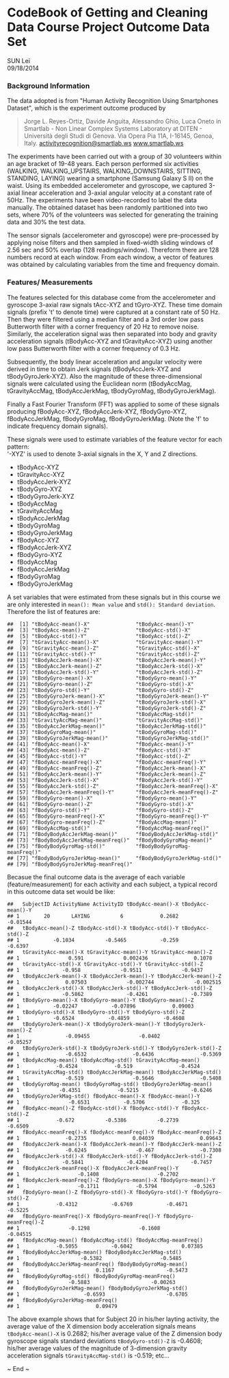 # CodeBook of Getting and Cleaning Data Course Project Outcome Data Set 
SUN Lei  
09/18/2014  

### Background Information

The data adopted is from "Human Activity Recognition Using Smartphones Dataset", which is the experiment outcome produced by

>Jorge L. Reyes-Ortiz, Davide Anguita, Alessandro Ghio, Luca Oneto in
>Smartlab - Non Linear Complex Systems Laboratory at
>DITEN - Università degli Studi di Genova.
>Via Opera Pia 11A, I-16145, Genoa, Italy.
>activityrecognition@smartlab.ws
>www.smartlab.ws

The experiments have been carried out with a group of 30 volunteers within an age bracket of 19-48 years. Each person performed six activities (WALKING, WALKING_UPSTAIRS, WALKING_DOWNSTAIRS, SITTING, STANDING, LAYING) wearing a smartphone (Samsung Galaxy S II) on the waist. Using its embedded accelerometer and gyroscope, we captured 3-axial linear acceleration and 3-axial angular velocity at a constant rate of 50Hz. The experiments have been video-recorded to label the data manually. The obtained dataset has been randomly partitioned into two sets, where 70% of the volunteers was selected for generating the training data and 30% the test data. 

The sensor signals (accelerometer and gyroscope) were pre-processed by applying noise filters and then sampled in fixed-width sliding windows of 2.56 sec and 50% overlap (128 readings/window). Thereform there are 128 numbers record at each window. From each window, a vector of features was obtained by calculating variables from the time and frequency domain.

### Features/ Measurements
The features selected for this database come from the accelerometer and gyroscope 3-axial raw signals tAcc-XYZ and tGyro-XYZ. These time domain signals (prefix 't' to denote time) were captured at a constant rate of 50 Hz. Then they were filtered using a median filter and a 3rd order low pass Butterworth filter with a corner frequency of 20 Hz to remove noise. Similarly, the acceleration signal was then separated into body and gravity acceleration signals (tBodyAcc-XYZ and tGravityAcc-XYZ) using another low pass Butterworth filter with a corner frequency of 0.3 Hz. 

Subsequently, the body linear acceleration and angular velocity were derived in time to obtain Jerk signals (tBodyAccJerk-XYZ and tBodyGyroJerk-XYZ). Also the magnitude of these three-dimensional signals were calculated using the Euclidean norm (tBodyAccMag, tGravityAccMag, tBodyAccJerkMag, tBodyGyroMag, tBodyGyroJerkMag). 

Finally a Fast Fourier Transform (FFT) was applied to some of these signals producing fBodyAcc-XYZ, fBodyAccJerk-XYZ, fBodyGyro-XYZ, fBodyAccJerkMag, fBodyGyroMag, fBodyGyroJerkMag. (Note the 'f' to indicate frequency domain signals). 

These signals were used to estimate variables of the feature vector for each pattern:  
'-XYZ' is used to denote 3-axial signals in the X, Y and Z directions.

- tBodyAcc-XYZ
- tGravityAcc-XYZ
- tBodyAccJerk-XYZ
- tBodyGyro-XYZ
- tBodyGyroJerk-XYZ
- tBodyAccMag
- tGravityAccMag
- tBodyAccJerkMag
- tBodyGyroMag
- tBodyGyroJerkMag
- fBodyAcc-XYZ
- fBodyAccJerk-XYZ
- fBodyGyro-XYZ
- fBodyAccMag
- fBodyAccJerkMag
- fBodyGyroMag
- fBodyGyroJerkMag

A set variables that were estimated from these signals but in this course we are only interested in ```mean(): Mean value``` and ```std(): Standard deviation```. Therefore the list of features are:

```
##  [1] "tBodyAcc-mean()-X"               "tBodyAcc-mean()-Y"              
##  [3] "tBodyAcc-mean()-Z"               "tBodyAcc-std()-X"               
##  [5] "tBodyAcc-std()-Y"                "tBodyAcc-std()-Z"               
##  [7] "tGravityAcc-mean()-X"            "tGravityAcc-mean()-Y"           
##  [9] "tGravityAcc-mean()-Z"            "tGravityAcc-std()-X"            
## [11] "tGravityAcc-std()-Y"             "tGravityAcc-std()-Z"            
## [13] "tBodyAccJerk-mean()-X"           "tBodyAccJerk-mean()-Y"          
## [15] "tBodyAccJerk-mean()-Z"           "tBodyAccJerk-std()-X"           
## [17] "tBodyAccJerk-std()-Y"            "tBodyAccJerk-std()-Z"           
## [19] "tBodyGyro-mean()-X"              "tBodyGyro-mean()-Y"             
## [21] "tBodyGyro-mean()-Z"              "tBodyGyro-std()-X"              
## [23] "tBodyGyro-std()-Y"               "tBodyGyro-std()-Z"              
## [25] "tBodyGyroJerk-mean()-X"          "tBodyGyroJerk-mean()-Y"         
## [27] "tBodyGyroJerk-mean()-Z"          "tBodyGyroJerk-std()-X"          
## [29] "tBodyGyroJerk-std()-Y"           "tBodyGyroJerk-std()-Z"          
## [31] "tBodyAccMag-mean()"              "tBodyAccMag-std()"              
## [33] "tGravityAccMag-mean()"           "tGravityAccMag-std()"           
## [35] "tBodyAccJerkMag-mean()"          "tBodyAccJerkMag-std()"          
## [37] "tBodyGyroMag-mean()"             "tBodyGyroMag-std()"             
## [39] "tBodyGyroJerkMag-mean()"         "tBodyGyroJerkMag-std()"         
## [41] "fBodyAcc-mean()-X"               "fBodyAcc-mean()-Y"              
## [43] "fBodyAcc-mean()-Z"               "fBodyAcc-std()-X"               
## [45] "fBodyAcc-std()-Y"                "fBodyAcc-std()-Z"               
## [47] "fBodyAcc-meanFreq()-X"           "fBodyAcc-meanFreq()-Y"          
## [49] "fBodyAcc-meanFreq()-Z"           "fBodyAccJerk-mean()-X"          
## [51] "fBodyAccJerk-mean()-Y"           "fBodyAccJerk-mean()-Z"          
## [53] "fBodyAccJerk-std()-X"            "fBodyAccJerk-std()-Y"           
## [55] "fBodyAccJerk-std()-Z"            "fBodyAccJerk-meanFreq()-X"      
## [57] "fBodyAccJerk-meanFreq()-Y"       "fBodyAccJerk-meanFreq()-Z"      
## [59] "fBodyGyro-mean()-X"              "fBodyGyro-mean()-Y"             
## [61] "fBodyGyro-mean()-Z"              "fBodyGyro-std()-X"              
## [63] "fBodyGyro-std()-Y"               "fBodyGyro-std()-Z"              
## [65] "fBodyGyro-meanFreq()-X"          "fBodyGyro-meanFreq()-Y"         
## [67] "fBodyGyro-meanFreq()-Z"          "fBodyAccMag-mean()"             
## [69] "fBodyAccMag-std()"               "fBodyAccMag-meanFreq()"         
## [71] "fBodyBodyAccJerkMag-mean()"      "fBodyBodyAccJerkMag-std()"      
## [73] "fBodyBodyAccJerkMag-meanFreq()"  "fBodyBodyGyroMag-mean()"        
## [75] "fBodyBodyGyroMag-std()"          "fBodyBodyGyroMag-meanFreq()"    
## [77] "fBodyBodyGyroJerkMag-mean()"     "fBodyBodyGyroJerkMag-std()"     
## [79] "fBodyBodyGyroJerkMag-meanFreq()"
```
Becasue the final outcome data is the average of each variable (feature/measurement) for each activity and each subject, a typical record in this outcome data set would be like:

```
##   SubjectID ActivityName ActivityID tBodyAcc-mean()-X tBodyAcc-mean()-Y
## 1        20       LAYING          6            0.2682          -0.01544
##   tBodyAcc-mean()-Z tBodyAcc-std()-X tBodyAcc-std()-Y tBodyAcc-std()-Z
## 1           -0.1034          -0.5465           -0.259          -0.6397
##   tGravityAcc-mean()-X tGravityAcc-mean()-Y tGravityAcc-mean()-Z
## 1                0.591             0.002436               0.1078
##   tGravityAcc-std()-X tGravityAcc-std()-Y tGravityAcc-std()-Z
## 1              -0.958             -0.9511             -0.9437
##   tBodyAccJerk-mean()-X tBodyAccJerk-mean()-Y tBodyAccJerk-mean()-Z
## 1               0.07503             -0.002744             -0.002515
##   tBodyAccJerk-std()-X tBodyAccJerk-std()-Y tBodyAccJerk-std()-Z
## 1              -0.5862              -0.4261              -0.7389
##   tBodyGyro-mean()-X tBodyGyro-mean()-Y tBodyGyro-mean()-Z
## 1           -0.02247           -0.07896            0.09003
##   tBodyGyro-std()-X tBodyGyro-std()-Y tBodyGyro-std()-Z
## 1           -0.6524           -0.4859           -0.4608
##   tBodyGyroJerk-mean()-X tBodyGyroJerk-mean()-Y tBodyGyroJerk-mean()-Z
## 1               -0.09455                -0.0402               -0.05257
##   tBodyGyroJerk-std()-X tBodyGyroJerk-std()-Y tBodyGyroJerk-std()-Z
## 1               -0.6532               -0.6436               -0.5369
##   tBodyAccMag-mean() tBodyAccMag-std() tGravityAccMag-mean()
## 1            -0.4524            -0.519               -0.4524
##   tGravityAccMag-std() tBodyAccJerkMag-mean() tBodyAccJerkMag-std()
## 1               -0.519                -0.5646               -0.5408
##   tBodyGyroMag-mean() tBodyGyroMag-std() tBodyGyroJerkMag-mean()
## 1             -0.4351            -0.5215                 -0.6246
##   tBodyGyroJerkMag-std() fBodyAcc-mean()-X fBodyAcc-mean()-Y
## 1                -0.6531           -0.5706            -0.325
##   fBodyAcc-mean()-Z fBodyAcc-std()-X fBodyAcc-std()-Y fBodyAcc-std()-Z
## 1            -0.672          -0.5386          -0.2739          -0.6509
##   fBodyAcc-meanFreq()-X fBodyAcc-meanFreq()-Y fBodyAcc-meanFreq()-Z
## 1               -0.2735               0.04039               0.09643
##   fBodyAccJerk-mean()-X fBodyAccJerk-mean()-Y fBodyAccJerk-mean()-Z
## 1               -0.6245                -0.467               -0.7308
##   fBodyAccJerk-std()-X fBodyAccJerk-std()-Y fBodyAccJerk-std()-Z
## 1              -0.5841              -0.4204              -0.7457
##   fBodyAccJerk-meanFreq()-X fBodyAccJerk-meanFreq()-Y
## 1                   -0.1408                   -0.2702
##   fBodyAccJerk-meanFreq()-Z fBodyGyro-mean()-X fBodyGyro-mean()-Y
## 1                   -0.1711            -0.5794            -0.5263
##   fBodyGyro-mean()-Z fBodyGyro-std()-X fBodyGyro-std()-Y fBodyGyro-std()-Z
## 1            -0.4312           -0.6769           -0.4671           -0.5225
##   fBodyGyro-meanFreq()-X fBodyGyro-meanFreq()-Y fBodyGyro-meanFreq()-Z
## 1                -0.1298                -0.1608               -0.04515
##   fBodyAccMag-mean() fBodyAccMag-std() fBodyAccMag-meanFreq()
## 1            -0.5055           -0.6042                0.07385
##   fBodyBodyAccJerkMag-mean() fBodyBodyAccJerkMag-std()
## 1                    -0.5382                   -0.5485
##   fBodyBodyAccJerkMag-meanFreq() fBodyBodyGyroMag-mean()
## 1                         0.1167                 -0.5473
##   fBodyBodyGyroMag-std() fBodyBodyGyroMag-meanFreq()
## 1                -0.5883                    -0.00263
##   fBodyBodyGyroJerkMag-mean() fBodyBodyGyroJerkMag-std()
## 1                     -0.6593                    -0.6705
##   fBodyBodyGyroJerkMag-meanFreq()
## 1                         0.09479
```
The above example shows that for Subject 20 in his/her layting activity, the average value of the X dimension body acceleration signals means ```tBodyAcc-mean()-X``` is 0.2682; his/her average value of the Z dimension body gyroscope signals standard deviations ```tBodyGyro-std()-Z``` is -0.4608; his/her average values of the magnitude of 3-dimension gravity acceleration signals ```tGravityAccMag-std()``` is -0.519; etc...



~ End ~

